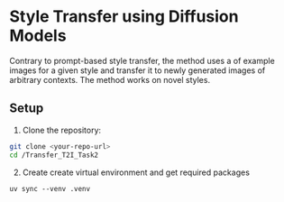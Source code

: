 # Style Transfer using Diffusion Models

Contrary to prompt-based style transfer, the method uses a of example images for a given style and transfer it to newly generated images of arbitrary contexts. The method works on novel styles.


## Setup

1. Clone the repository:

```bash
git clone <your-repo-url>
cd /Transfer_T2I_Task2
```
 2. Create create virtual environment and get required packages
 
 ``` 
uv sync --venv .venv
```
